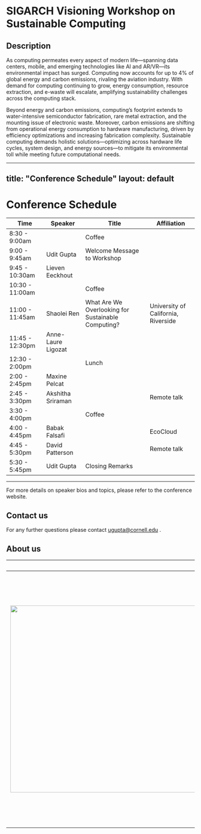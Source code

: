 # SIGARCH Visioning Workshop on Sustainable Computing

## Description
As computing permeates every aspect of modern life—spanning data centers, mobile, and emerging technologies like AI and AR/VR—its environmental impact has surged. Computing now accounts for up to 4% of global energy and carbon emissions, rivaling the aviation industry. With demand for computing continuing to grow, energy consumption, resource extraction, and e-waste will escalate, amplifying sustainability challenges across the computing stack.

Beyond energy and carbon emissions, computing’s footprint extends to water-intensive semiconductor fabrication, rare metal extraction, and the mounting issue of electronic waste. Moreover, carbon emissions are shifting from operational energy consumption to hardware manufacturing, driven by efficiency optimizations and increasing fabrication complexity. Sustainable computing demands holistic solutions—optimizing across hardware life cycles, system design, and energy sources—to mitigate its environmental toll while meeting future computational needs.

---
title: "Conference Schedule"
layout: default
---

# Conference Schedule

| Time            | Speaker             | Title                                       | Affiliation                         |
|----------------|---------------------|---------------------------------------------|--------------------------------------|
| 8:30 - 9:00am  |                     | Coffee                                      |                                      |
| 9:00 - 9:45am  | Udit Gupta          | Welcome Message to Workshop                |                                      |
| 9:45 - 10:30am | Lieven Eeckhout     |                                             |                                      |
| 10:30 - 11:00am|                     | Coffee                                      |                                      |
| 11:00 - 11:45am| Shaolei Ren         | What Are We Overlooking for Sustainable Computing? | University of California, Riverside |
| 11:45 - 12:30pm| Anne-Laure Ligozat  |                                             |                                      |
| 12:30 - 2:00pm |                     | Lunch                                       |                                      |
| 2:00 - 2:45pm  | Maxine Pelcat       |                                             |                                      |
| 2:45 - 3:30pm  | Akshitha Sriraman   |                                             | Remote talk                          |
| 3:30 - 4:00pm  |                     | Coffee                                      |                                      |
| 4:00 - 4:45pm  | Babak Falsafi       |                                             | EcoCloud                             |
| 4:45 - 5:30pm  | David Patterson     |                                             | Remote talk                          |
| 5:30 - 5:45pm  | Udit Gupta          | Closing Remarks                            |                                      |

---

For more details on speaker bios and topics, please refer to the conference website.



## Contact us
For any further questions please contact <ugupta@cornell.edu> .

## About us

|  |  Organizer |
| ------------- | :------------- |
| <img src="imgs/udit_gupta.jpeg" width=500 align=right> | **Udit Gupta** (Cornell Tech) is an Assistant Professor in Electrical and Computer Engineering at Cornell Tech. His research spans across sustainable computing, computer architecture, systems, and machine learning. Generally, he is interested in discovering and demonstrating new ways to design systems and hardware to improve the performance, efficiency, and environmental sustainability of emerging applications. |
